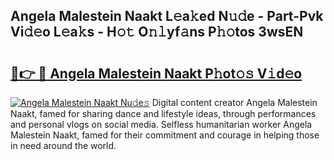 ## Angela Malestein Naakt L𝚎a𝚔ed N𝚞𝚍e - Part-Pvk Vi𝚍𝚎o L𝚎a𝚔s - H𝚘𝚝 O𝚗𝚕yf𝚊ns P𝚑𝚘tos 3wsEN

# <h2><a href="http://kf217x.oniu.top/?m=Angela+Malestein+Naakt">🔗👉 🔴 Angela Malestein Naakt P𝚑ot𝚘𝚜 V𝚒d𝚎o</a></h2>

[![Angela Malestein Naakt Nu𝚍e𝚜](https://i.imgur.com/0qMVB7G.gif)](http://kf217x.oniu.top/?m=Angela+Malestein+Naakt)
Digital content creator Angela Malestein Naakt, famed for sharing dance and lifestyle ideas, through performances and personal vlogs on social media. Selfless humanitarian worker Angela Malestein Naakt, famed for their commitment and courage in helping those in need around the world.  
